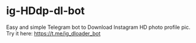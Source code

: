 # ig-HDdp-dl-bot
Easy and simple Telegram bot to Download Instagram HD photo profile pic.
Try it here: https://t.me/ig_dloader_bot
